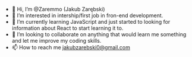 - 👋 Hi, I’m @Zaremmo (Jakub Zarębski)
- 👀 I’m interested in intership/first job in fron-end development.
- 🌱 I’m currently learning JavaScript and just started to looking for information about React to start learning it to.
- 💞️ I’m looking to collaborate on anything that would learn me something and let me improve my coding skills.
- 📫 How to reach me jakubzarebski0@gmail.com

